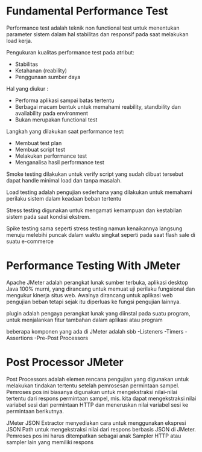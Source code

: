 # Fundamental Performance Test
Performance test adalah teknik non functional test untuk menentukan parameter sistem dalam hal stabilitas dan responsif pada saat melakukan load kerja. 

 

Pengukuran kualitas performance test pada atribut: 



* Stabilitas 
* Ketahanan (reability) 
* Penggunaan sumber daya 

 

Hal yang diukur : 



* Performa aplikasi sampai batas tertentu 
* Berbagai macam bentuk untuk memahami reability, standbility dan availability pada environment 
* Bukan merupakan functional test 

 

Langkah yang dilakukan saat performance test: 



* Membuat test plan 
* Membuat script test 
* Melakukan performance test 
* Menganalisa hasil performance test 

 

Smoke testing dilakukan untuk verify script yang sudah dibuat tersebut dapat handle minimal load dan tanpa masalah. 

 

Load testing adalah pengujian sederhana yang dilakukan untuk memahami perilaku sistem dalam keadaan beban tertentu 

 

Stress testing digunakan untuk mengamati kemampuan dan kestabilan sistem pada saat kondisi ekstrem.  

 

Spike testing sama seperti stress testing namun kenaikannya langsung menuju melebihi puncak dalam waktu singkat seperti pada saat flash sale di suatu e-commerce 


# Performance Testing With JMeter
Apache JMeter adalah perangkat lunak sumber terbuka, aplikasi desktop Java 100% murni, yang dirancang untuk memuat uji perilaku fungsional dan mengukur kinerja situs web. Awalnya dirancang untuk aplikasi web pengujian beban tetapi sejak itu diperluas ke fungsi pengujian lainnya.

plugin adalah pengaya perangkat lunak yang diinstal pada suatu program, untuk menjalankan fitur tambahan dalam aplikasi atau program


beberapa komponen yang ada di JMeter adalah sbb
    -Listeners
    -Timers
    -Assertions
    -Pre-Post Processors


# Post Processor JMeter
Post Processors adalah elemen rencana pengujian yang digunakan untuk melakukan tindakan tertentu setelah pemrosesan permintaan sampel. Pemroses pos ini biasanya digunakan untuk mengekstraksi nilai-nilai tertentu dari respons permintaan sampel, mis. kita dapat mengekstraksi nilai variabel sesi dari permintaan HTTP dan meneruskan nilai variabel sesi ke permintaan berikutnya.



JMeter JSON Extractor menyediakan cara untuk menggunakan ekspresi JSON Path untuk mengekstraksi nilai dari respons berbasis JSON di JMeter. Pemroses pos ini harus ditempatkan sebagai anak Sampler HTTP atau sampler lain yang memiliki respons
